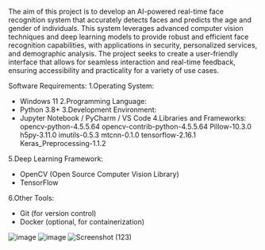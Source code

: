   The aim of this project is to develop an AI-powered real-time face recognition system that accurately detects faces and predicts the age and gender of individuals. This system leverages advanced computer vision techniques and deep learning models to provide robust and efficient face recognition capabilities, with applications in security, personalized services, and demographic analysis. The project seeks to create a user-friendly interface that allows for seamless interaction and real-time feedback, ensuring accessibility and practicality for a variety of use cases.

Software Requirements:
1.Operating System:
   - Windows 11
2.Programming Language:
   - Python 3.8+
3.Development Environment:
   - Jupyter Notebook / PyCharm / VS Code
4.Libraries and Frameworks:
opencv-python-4.5.5.64
opencv-contrib-python-4.5.5.64
Pillow-10.3.0
h5py-3.11.0
imutils-0.5.3
mtcnn-0.1.0
tensorflow-2.16.1
Keras_Preprocessing-1.1.2

5.Deep Learning Framework:
   - OpenCV (Open Source Computer Vision Library) 
   - TensorFlow


6.Other Tools:
   - Git (for version control)
   - Docker (optional, for containerization)


![image](https://github.com/Raghavan2005/Real-Time-Face-Recognition-and-Demographics-Detection-System/assets/78393373/5d83877f-af2d-4f35-bdb3-ff06214fae58)
![image](https://github.com/Raghavan2005/Real-Time-Face-Recognition-and-Demographics-Detection-System/assets/78393373/d3d39bf3-b28b-4980-b004-b2b8f1e5ed42)
![Screenshot (123)](https://github.com/user-attachments/assets/78f623da-3f50-4c8e-b224-e5a5923d2563)

